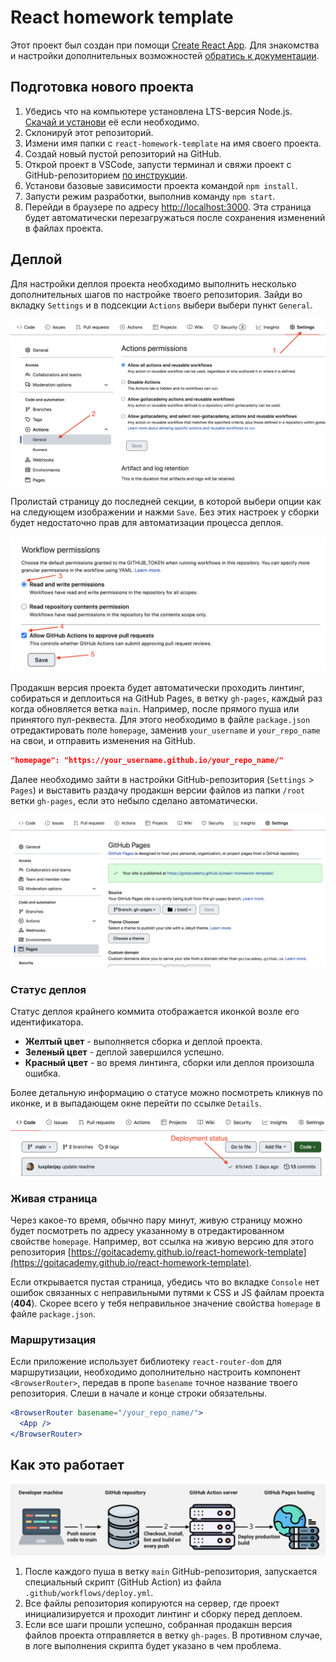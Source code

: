 # React homework template

Этот проект был создан при помощи [Create React App](https://github.com/facebook/create-react-app).
Для знакомства и настройки дополнительных возможностей
[обратись к документации](https://facebook.github.io/create-react-app/docs/getting-started).

## Подготовка нового проекта

1. Убедись что на компьютере установлена LTS-версия Node.js.
   [Скачай и установи](https://nodejs.org/en/) её если необходимо.
2. Склонируй этот репозиторий.
3. Измени имя папки с `react-homework-template` на имя своего проекта.
4. Создай новый пустой репозиторий на GitHub.
5. Открой проект в VSCode, запусти терминал и свяжи проект с GitHub-репозиторием
   [по инструкции](https://docs.github.com/en/get-started/getting-started-with-git/managing-remote-repositories#changing-a-remote-repositorys-url).
6. Установи базовые зависимости проекта командой `npm install`.
7. Запусти режим разработки, выполнив команду `npm start`.
8. Перейди в браузере по адресу [http://localhost:3000](http://localhost:3000). Эта страница будет
   автоматически перезагружаться после сохранения изменений в файлах проекта.

## Деплой

Для настройки деплоя проекта необходимо выполнить несколько дополнительных шагов по настройке твоего
репозитория. Зайди во вкладку `Settings` и в подсекции `Actions` выбери выбери пункт `General`.

![GitHub actions settings](./assets/actions-config-step-1.png)

Пролистай страницу до последней секции, в которой выбери опции как на следующем изображении и нажми
`Save`. Без этих настроек у сборки будет недостаточно прав для автоматизации процесса деплоя.

![GitHub actions settings](./assets/actions-config-step-2.png)

Продакшн версия проекта будет автоматически проходить линтинг, собираться и деплоиться на GitHub
Pages, в ветку `gh-pages`, каждый раз когда обновляется ветка `main`. Например, после прямого пуша
или принятого пул-реквеста. Для этого необходимо в файле `package.json` отредактировать поле
`homepage`, заменив `your_username` и `your_repo_name` на свои, и отправить изменения на GitHub.

```json
"homepage": "https://your_username.github.io/your_repo_name/"
```

Далее необходимо зайти в настройки GitHub-репозитория (`Settings` > `Pages`) и выставить раздачу
продакшн версии файлов из папки `/root` ветки `gh-pages`, если это небыло сделано автоматически.

![GitHub Pages settings](./assets/repo-settings.png)

### Статус деплоя

Статус деплоя крайнего коммита отображается иконкой возле его идентификатора.

- **Желтый цвет** - выполняется сборка и деплой проекта.
- **Зеленый цвет** - деплой завершился успешно.
- **Красный цвет** - во время линтинга, сборки или деплоя произошла ошибка.

Более детальную информацию о статусе можно посмотреть кликнув по иконке, и в выпадающем окне перейти
по ссылке `Details`.

![Deployment status](./assets/status.png)

### Живая страница

Через какое-то время, обычно пару минут, живую страницу можно будет посмотреть по адресу указанному
в отредактированном свойстве `homepage`. Например, вот ссылка на живую версию для этого репозитория
[https://goitacademy.github.io/react-homework-template](https://goitacademy.github.io/react-homework-template).

Если открывается пустая страница, убедись что во вкладке `Console` нет ошибок связанных с
неправильными путями к CSS и JS файлам проекта (**404**). Скорее всего у тебя неправильное значение
свойства `homepage` в файле `package.json`.

### Маршрутизация

Если приложение использует библиотеку `react-router-dom` для маршрутизации, необходимо дополнительно
настроить компонент `<BrowserRouter>`, передав в пропе `basename` точное название твоего
репозитория. Слеши в начале и конце строки обязательны.

```jsx
<BrowserRouter basename="/your_repo_name/">
  <App />
</BrowserRouter>
```

## Как это работает

![How it works](./assets/how-it-works.png)

1. После каждого пуша в ветку `main` GitHub-репозитория, запускается специальный скрипт (GitHub
   Action) из файла `.github/workflows/deploy.yml`.
2. Все файлы репозитория копируются на сервер, где проект инициализируется и проходит линтинг и
   сборку перед деплоем.
3. Если все шаги прошли успешно, собранная продакшн версия файлов проекта отправляется в ветку
   `gh-pages`. В противном случае, в логе выполнения скрипта будет указано в чем проблема.

